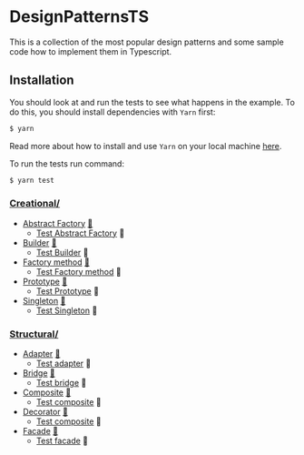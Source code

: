# DesignPatternsTS

This is a collection of the most popular design patterns and some sample code how to implement them in Typescript.

## Installation
You should look at and run the tests to see what happens in the example.
To do this, you should install dependencies with `Yarn` first:

```bash
$ yarn
```

Read more about how to install and use `Yarn` on your local machine [here](https://yarnpkg.com/lang/en/docs/install/#mac-stable).

To run the tests run command:

```bash
$ yarn test
```

### [Creational/](creational)

* [Abstract Factory](creational/abstractFactory) [:book:](http://en.wikipedia.org/wiki/AbstractFactory_pattern)
    - [Test Abstract Factory](tests/abstractFactory.spec.ts) :hammer:
* [Builder](creational/builder) [:book:](http://en.wikipedia.org/wiki/Builder_pattern)
    - [Test Builder](tests/builder.spec.ts) :hammer:
* [Factory method](creational/factorymethod) [:book:](http://en.wikipedia.org/wiki/FactoryMethod_pattern)
    - [Test Factory method](tests/factoryMethod.spec.ts) :hammer:
* [Prototype](creational/prototype) [:book:](http://en.wikipedia.org/wiki/Prototype_pattern)
    - [Test Prototype](tests/prototype.spec.ts) :hammer:
* [Singleton](creational/singleton) [:book:](http://en.wikipedia.org/wiki/Singleton_pattern)
    - [Test Singleton](tests/singleton.spec.ts) :hammer:
    
### [Structural/](structural)

* [Adapter](structural/adapter) [:book:](http://en.wikipedia.org/wiki/Adapter_pattern)
    - [Test adapter](tests/adapter.spec.ts) :hammer:
* [Bridge](structural/bridge) [:book:](http://en.wikipedia.org/wiki/Bridge_pattern)
    - [Test bridge](tests/bridge.spec.ts) :hammer:
* [Composite](structural/composite) [:book:](http://en.wikipedia.org/wiki/Composite_pattern)
    - [Test composite](tests/composite.spec.ts) :hammer:
* [Decorator](structural/decorator) [:book:](http://en.wikipedia.org/wiki/Decorator_pattern)
    - [Test composite](tests/decorator.spec.ts) :hammer:
* [Facade](structural/facade) [:book:](http://en.wikipedia.org/wiki/Facade_pattern)
    - [Test facade](tests/facade.spec.ts) :hammer:



